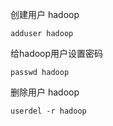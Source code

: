 创建用户 hadoop

    adduser hadoop

给hadoop用户设置密码

    passwd hadoop
    
删除用户 hadoop

    userdel -r hadoop

